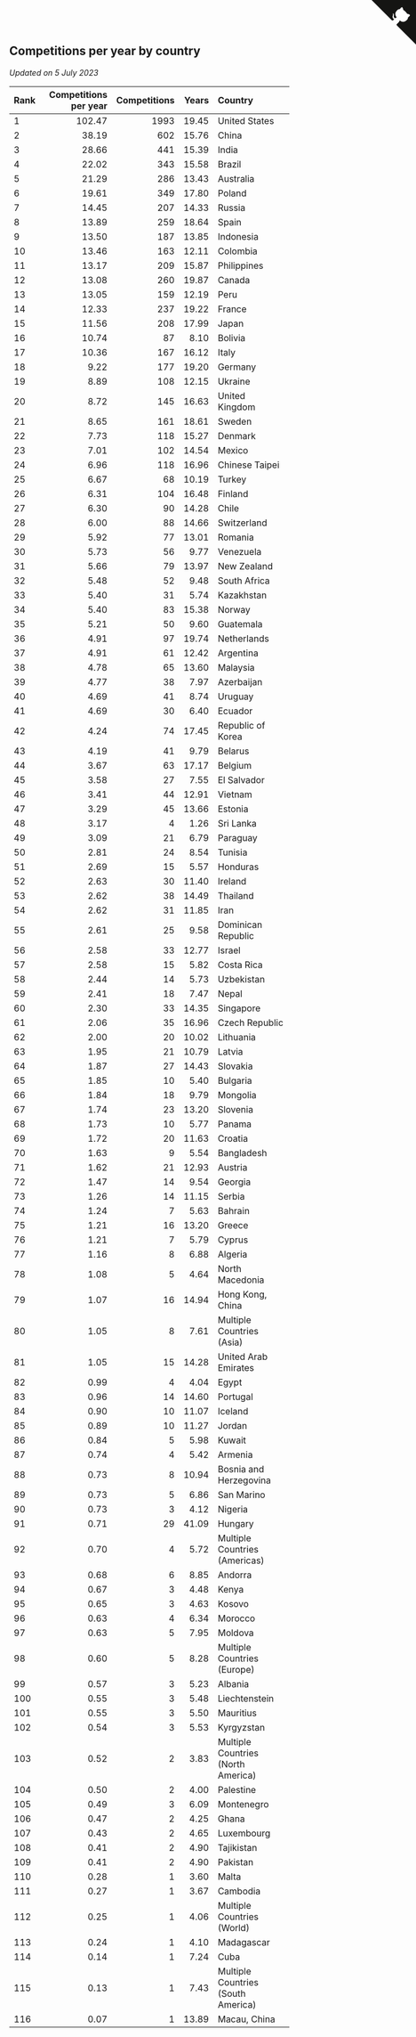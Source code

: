 ## Competitions per year by country

*Updated on  5 July 2023*

| Rank | Competitions per year | Competitions | Years | Country |
| :--- | ---: | ---: | ---: | :--- |
| 1 | 102.47 | 1993 | 19.45 | United States |
| 2 | 38.19 | 602 | 15.76 | China |
| 3 | 28.66 | 441 | 15.39 | India |
| 4 | 22.02 | 343 | 15.58 | Brazil |
| 5 | 21.29 | 286 | 13.43 | Australia |
| 6 | 19.61 | 349 | 17.80 | Poland |
| 7 | 14.45 | 207 | 14.33 | Russia |
| 8 | 13.89 | 259 | 18.64 | Spain |
| 9 | 13.50 | 187 | 13.85 | Indonesia |
| 10 | 13.46 | 163 | 12.11 | Colombia |
| 11 | 13.17 | 209 | 15.87 | Philippines |
| 12 | 13.08 | 260 | 19.87 | Canada |
| 13 | 13.05 | 159 | 12.19 | Peru |
| 14 | 12.33 | 237 | 19.22 | France |
| 15 | 11.56 | 208 | 17.99 | Japan |
| 16 | 10.74 | 87 | 8.10 | Bolivia |
| 17 | 10.36 | 167 | 16.12 | Italy |
| 18 | 9.22 | 177 | 19.20 | Germany |
| 19 | 8.89 | 108 | 12.15 | Ukraine |
| 20 | 8.72 | 145 | 16.63 | United Kingdom |
| 21 | 8.65 | 161 | 18.61 | Sweden |
| 22 | 7.73 | 118 | 15.27 | Denmark |
| 23 | 7.01 | 102 | 14.54 | Mexico |
| 24 | 6.96 | 118 | 16.96 | Chinese Taipei |
| 25 | 6.67 | 68 | 10.19 | Turkey |
| 26 | 6.31 | 104 | 16.48 | Finland |
| 27 | 6.30 | 90 | 14.28 | Chile |
| 28 | 6.00 | 88 | 14.66 | Switzerland |
| 29 | 5.92 | 77 | 13.01 | Romania |
| 30 | 5.73 | 56 | 9.77 | Venezuela |
| 31 | 5.66 | 79 | 13.97 | New Zealand |
| 32 | 5.48 | 52 | 9.48 | South Africa |
| 33 | 5.40 | 31 | 5.74 | Kazakhstan |
| 34 | 5.40 | 83 | 15.38 | Norway |
| 35 | 5.21 | 50 | 9.60 | Guatemala |
| 36 | 4.91 | 97 | 19.74 | Netherlands |
| 37 | 4.91 | 61 | 12.42 | Argentina |
| 38 | 4.78 | 65 | 13.60 | Malaysia |
| 39 | 4.77 | 38 | 7.97 | Azerbaijan |
| 40 | 4.69 | 41 | 8.74 | Uruguay |
| 41 | 4.69 | 30 | 6.40 | Ecuador |
| 42 | 4.24 | 74 | 17.45 | Republic of Korea |
| 43 | 4.19 | 41 | 9.79 | Belarus |
| 44 | 3.67 | 63 | 17.17 | Belgium |
| 45 | 3.58 | 27 | 7.55 | El Salvador |
| 46 | 3.41 | 44 | 12.91 | Vietnam |
| 47 | 3.29 | 45 | 13.66 | Estonia |
| 48 | 3.17 | 4 | 1.26 | Sri Lanka |
| 49 | 3.09 | 21 | 6.79 | Paraguay |
| 50 | 2.81 | 24 | 8.54 | Tunisia |
| 51 | 2.69 | 15 | 5.57 | Honduras |
| 52 | 2.63 | 30 | 11.40 | Ireland |
| 53 | 2.62 | 38 | 14.49 | Thailand |
| 54 | 2.62 | 31 | 11.85 | Iran |
| 55 | 2.61 | 25 | 9.58 | Dominican Republic |
| 56 | 2.58 | 33 | 12.77 | Israel |
| 57 | 2.58 | 15 | 5.82 | Costa Rica |
| 58 | 2.44 | 14 | 5.73 | Uzbekistan |
| 59 | 2.41 | 18 | 7.47 | Nepal |
| 60 | 2.30 | 33 | 14.35 | Singapore |
| 61 | 2.06 | 35 | 16.96 | Czech Republic |
| 62 | 2.00 | 20 | 10.02 | Lithuania |
| 63 | 1.95 | 21 | 10.79 | Latvia |
| 64 | 1.87 | 27 | 14.43 | Slovakia |
| 65 | 1.85 | 10 | 5.40 | Bulgaria |
| 66 | 1.84 | 18 | 9.79 | Mongolia |
| 67 | 1.74 | 23 | 13.20 | Slovenia |
| 68 | 1.73 | 10 | 5.77 | Panama |
| 69 | 1.72 | 20 | 11.63 | Croatia |
| 70 | 1.63 | 9 | 5.54 | Bangladesh |
| 71 | 1.62 | 21 | 12.93 | Austria |
| 72 | 1.47 | 14 | 9.54 | Georgia |
| 73 | 1.26 | 14 | 11.15 | Serbia |
| 74 | 1.24 | 7 | 5.63 | Bahrain |
| 75 | 1.21 | 16 | 13.20 | Greece |
| 76 | 1.21 | 7 | 5.79 | Cyprus |
| 77 | 1.16 | 8 | 6.88 | Algeria |
| 78 | 1.08 | 5 | 4.64 | North Macedonia |
| 79 | 1.07 | 16 | 14.94 | Hong Kong, China |
| 80 | 1.05 | 8 | 7.61 | Multiple Countries (Asia) |
| 81 | 1.05 | 15 | 14.28 | United Arab Emirates |
| 82 | 0.99 | 4 | 4.04 | Egypt |
| 83 | 0.96 | 14 | 14.60 | Portugal |
| 84 | 0.90 | 10 | 11.07 | Iceland |
| 85 | 0.89 | 10 | 11.27 | Jordan |
| 86 | 0.84 | 5 | 5.98 | Kuwait |
| 87 | 0.74 | 4 | 5.42 | Armenia |
| 88 | 0.73 | 8 | 10.94 | Bosnia and Herzegovina |
| 89 | 0.73 | 5 | 6.86 | San Marino |
| 90 | 0.73 | 3 | 4.12 | Nigeria |
| 91 | 0.71 | 29 | 41.09 | Hungary |
| 92 | 0.70 | 4 | 5.72 | Multiple Countries (Americas) |
| 93 | 0.68 | 6 | 8.85 | Andorra |
| 94 | 0.67 | 3 | 4.48 | Kenya |
| 95 | 0.65 | 3 | 4.63 | Kosovo |
| 96 | 0.63 | 4 | 6.34 | Morocco |
| 97 | 0.63 | 5 | 7.95 | Moldova |
| 98 | 0.60 | 5 | 8.28 | Multiple Countries (Europe) |
| 99 | 0.57 | 3 | 5.23 | Albania |
| 100 | 0.55 | 3 | 5.48 | Liechtenstein |
| 101 | 0.55 | 3 | 5.50 | Mauritius |
| 102 | 0.54 | 3 | 5.53 | Kyrgyzstan |
| 103 | 0.52 | 2 | 3.83 | Multiple Countries (North America) |
| 104 | 0.50 | 2 | 4.00 | Palestine |
| 105 | 0.49 | 3 | 6.09 | Montenegro |
| 106 | 0.47 | 2 | 4.25 | Ghana |
| 107 | 0.43 | 2 | 4.65 | Luxembourg |
| 108 | 0.41 | 2 | 4.90 | Tajikistan |
| 109 | 0.41 | 2 | 4.90 | Pakistan |
| 110 | 0.28 | 1 | 3.60 | Malta |
| 111 | 0.27 | 1 | 3.67 | Cambodia |
| 112 | 0.25 | 1 | 4.06 | Multiple Countries (World) |
| 113 | 0.24 | 1 | 4.10 | Madagascar |
| 114 | 0.14 | 1 | 7.24 | Cuba |
| 115 | 0.13 | 1 | 7.43 | Multiple Countries (South America) |
| 116 | 0.07 | 1 | 13.89 | Macau, China |


<a href="https://github.com/JustinTimeCuber/wca_statistics" class="github-corner" aria-label="View source on Github"><svg width="80" height="80" viewBox="0 0 250 250" style="fill:#151513; color:#fff; position: absolute; top: 0; border: 0; right: 0;" aria-hidden="true"><path d="M0,0 L115,115 L130,115 L142,142 L250,250 L250,0 Z"></path><path d="M128.3,109.0 C113.8,99.7 119.0,89.6 119.0,89.6 C122.0,82.7 120.5,78.6 120.5,78.6 C119.2,72.0 123.4,76.3 123.4,76.3 C127.3,80.9 125.5,87.3 125.5,87.3 C122.9,97.6 130.6,101.9 134.4,103.2" fill="currentColor" style="transform-origin: 130px 106px;" class="octo-arm"></path><path d="M115.0,115.0 C114.9,115.1 118.7,116.5 119.8,115.4 L133.7,101.6 C136.9,99.2 139.9,98.4 142.2,98.6 C133.8,88.0 127.5,74.4 143.8,58.0 C148.5,53.4 154.0,51.2 159.7,51.0 C160.3,49.4 163.2,43.6 171.4,40.1 C171.4,40.1 176.1,42.5 178.8,56.2 C183.1,58.6 187.2,61.8 190.9,65.4 C194.5,69.0 197.7,73.2 200.1,77.6 C213.8,80.2 216.3,84.9 216.3,84.9 C212.7,93.1 206.9,96.0 205.4,96.6 C205.1,102.4 203.0,107.8 198.3,112.5 C181.9,128.9 168.3,122.5 157.7,114.1 C157.9,116.9 156.7,120.9 152.7,124.9 L141.0,136.5 C139.8,137.7 141.6,141.9 141.8,141.8 Z" fill="currentColor" class="octo-body"></path></svg></a><style>.github-corner:hover .octo-arm{animation:octocat-wave 560ms ease-in-out}@keyframes octocat-wave{0%,100%{transform:rotate(0)}20%,60%{transform:rotate(-25deg)}40%,80%{transform:rotate(10deg)}}@media (max-width:500px){.github-corner:hover .octo-arm{animation:none}.github-corner .octo-arm{animation:octocat-wave 560ms ease-in-out}}</style>
